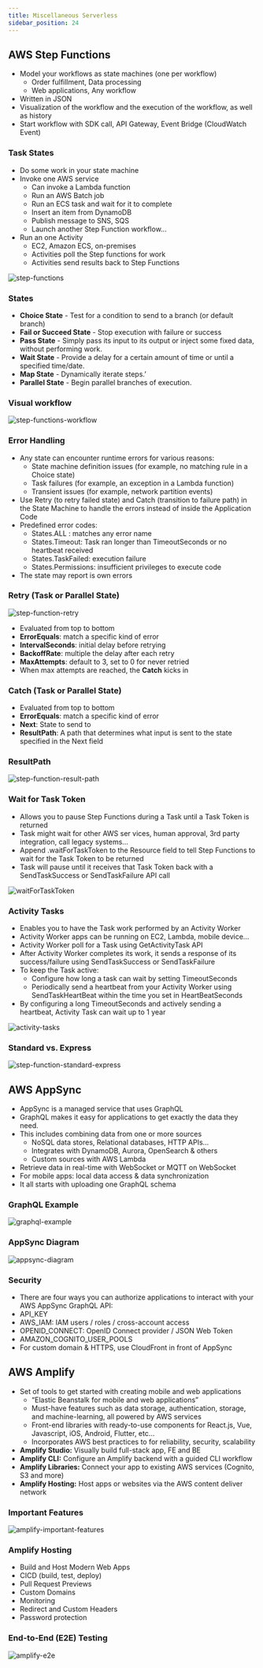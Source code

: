 ```yaml
---
title: Miscellaneous Serverless
sidebar_position: 24
---
```


## AWS Step Functions

- Model your workflows as state machines (one per workflow)
  - Order fulfillment, Data processing
  - Web applications, Any workflow
- Written in JSON
- Visualization of the workflow and the execution of the workflow, as well as history
- Start workflow with SDK call, API Gateway, Event Bridge (CloudWatch Event)

### Task States

- Do some work in your state machine
- Invoke one AWS service
  - Can invoke a Lambda function
  - Run an AWS Batch job
  - Run an ECS task and wait for it to complete
  - Insert an item from DynamoDB
  - Publish message to SNS, SQS
  - Launch another Step Function workflow…
- Run an one Activity
  - EC2, Amazon ECS, on-premises
  - Activities poll the Step functions for work
  - Activities send results back to Step Functions

![step-functions](/img/docs/cloud/aws/step-functions.png)

### States

- **Choice State** - Test for a condition to send to a branch (or default branch)
- **Fail or Succeed State** - Stop execution with failure or success
- **Pass State** - Simply pass its input to its output or inject some fixed data, without performing work.
- **Wait State** - Provide a delay for a certain amount of time or until a specified time/date.
- **Map State** - Dynamically iterate steps.’
- **Parallel State** - Begin parallel branches of execution.

### Visual workflow

![step-functions-workflow](/img/docs/cloud/aws/step-functions-workflow.png)

### Error Handling

- Any state can encounter runtime errors for various reasons:
  - State machine definition issues (for example, no matching rule in a Choice state)
  - Task failures (for example, an exception in a Lambda function)
  - Transient issues (for example, network partition events)
- Use Retry (to retry failed state) and Catch (transition to failure path) in the State Machine to handle the errors instead of inside the Application Code
- Predefined error codes:
  - States.ALL : matches any error name
  - States.Timeout: Task ran longer than TimeoutSeconds or no heartbeat received
  - States.TaskFailed: execution failure
  - States.Permissions: insufficient privileges to execute code
- The state may report is own errors

### Retry (Task or Parallel State)

![step-function-retry](/img/docs/cloud/aws/step-function-retry.png)

- Evaluated from top to bottom
- **ErrorEquals**: match a specific kind of error
- **IntervalSeconds**: initial delay before retrying
- **BackoffRate**: multiple the delay after each retry
- **MaxAttempts**: default to 3, set to 0 for never retried
- When max attempts are reached, the **Catch** kicks in

### Catch (Task or Parallel State)

- Evaluated from top to bottom
- **ErrorEquals**: match a specific kind of error
- **Next**: State to send to
- **ResultPath**: A path that determines what input is sent to the state specified in the Next field

### ResultPath

![step-function-result-path](/img/docs/cloud/aws/step-function-result-path.png)

### Wait for Task Token

- Allows you to pause Step Functions during a Task until a Task Token is returned
- Task might wait for other AWS ser vices, human approval, 3rd party integration, call legacy systems…
- Append .waitForTaskToken to the Resource field to tell Step Functions to wait for the Task Token to be returned
- Task will pause until it receives that Task Token back with a SendTaskSuccess or SendTaskFailure API call

![waitForTaskToken](/img/docs/cloud/aws/waitForTaskToken.png)

### Activity Tasks

- Enables you to have the Task work performed by an Activity Worker
- Activity Worker apps can be running on EC2, Lambda, mobile device…
- Activity Worker poll for a Task using GetActivityTask API
- After Activity Worker completes its work, it sends a response of its success/failure using SendTaskSuccess or SendTaskFailure
- To keep the Task active:
  - Configure how long a task can wait by setting TimeoutSeconds
  - Periodically send a heartbeat from your Activity Worker using SendTaskHeartBeat within the time you set in HeartBeatSeconds
- By configuring a long TimeoutSeconds and actively sending a heartbeat, Activity Task can wait up to 1 year

![activity-tasks](/img/docs/cloud/aws/activity-tasks.png)

### Standard vs. Express

![step-function-standard-express](/img/docs/cloud/aws/step-function-standard-express.png)

## AWS AppSync

- AppSync is a managed service that uses GraphQL
- GraphQL makes it easy for applications to get exactly the data they need.
- This includes combining data from one or more sources
  - NoSQL data stores, Relational databases, HTTP APIs…
  - Integrates with DynamoDB, Aurora, OpenSearch & others
  - Custom sources with AWS Lambda
- Retrieve data in real-time with WebSocket or MQTT on WebSocket
- For mobile apps: local data access & data synchronization
- It all starts with uploading one GraphQL schema

### GraphQL Example

![graphql-example](/img/docs/cloud/aws/graphql-example.png)

### AppSync Diagram

![appsync-diagram](/img/docs/cloud/aws/appsync-diagram.png)

### Security

- There are four ways you can authorize applications to interact with your AWS AppSync GraphQL API:
- API_KEY
- AWS_IAM: IAM users / roles / cross-account access
- OPENID_CONNECT: OpenID Connect provider / JSON Web Token
- AMAZON_COGNITO_USER_POOLS
- For custom domain & HTTPS, use CloudFront in front of AppSync

## AWS Amplify

- Set of tools to get started with creating mobile and web applications
  - “Elastic Beanstalk for mobile and web applications”
  - Must-have features such as data storage, authentication, storage, and machine-learning, all powered by AWS services
  - Front-end libraries with ready-to-use components for React.js, Vue, Javascript, iOS, Android, Flutter, etc…
  - Incorporates AWS best practices to for reliability, security, scalability
- **Amplify Studio:** Visually build full-stack app, FE and BE
- **Amplify CLI:** Configure an Amplify backend with a guided CLI workflow
- **Amplify Libraries:** Connect your app to existing AWS services (Cognito, S3 and more)
- **Amplify Hosting:** Host apps or websites via the AWS content deliver network

### Important Features

![amplify-important-features](/img/docs/cloud/aws/amplify-important-features.png)

### Amplify Hosting

- Build and Host Modern Web Apps
- CICD (build, test, deploy)
- Pull Request Previews
- Custom Domains
- Monitoring
- Redirect and Custom Headers
- Password protection

### End-to-End (E2E) Testing

![amplify-e2e](/img/docs/cloud/aws/amplify-e2e.png)
